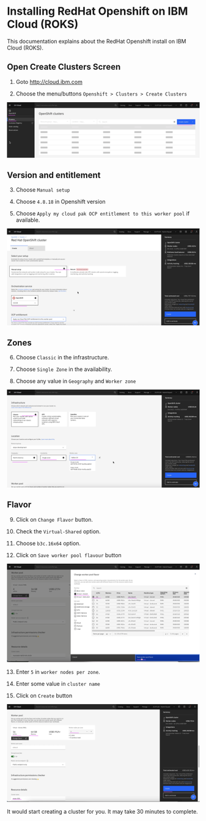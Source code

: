 # Installing RedHat Openshift on IBM Cloud (ROKS)

This documentation explains about the RedHat Openshift install on IBM Cloud (ROKS).

## Open Create Clusters Screen

1. Goto http://cloud.ibm.com

2. Choose the menu/buttons `Openshift > Clusters > Create Clusters`

<img src="images/image-00001.png">

## Version and entitlement

3. Choose `Manual setup`

4. Choose `4.8.18` in Openshift version

5. Choose `Apply my cloud pak OCP entitlement to this worker pool` if available.

<img src="images/image-00002.png">

## Zones

6. Choose `Classic` in the infrastructure.

7. Choose `Single Zone` in the availability.

8. Choose any value in `Geography` and `Worker zone`

<img src="images/image-00003.png">

## Flavor

9. Click on `Change Flavor` button.

10. Check the `Virtual-Shared` option.

11. Choose `b3c.16x64` option.

12. Click on `Save worker pool flavour` button

<img src="images/image-00004.png">

13. Enter `5` in `worker nodes per zone`.

14. Enter some value in  `cluster name`

15. Click on `Create` button

<img src="images/image-00005.png">

It would start creating a cluster for you. It may take 30 minutes to complete.